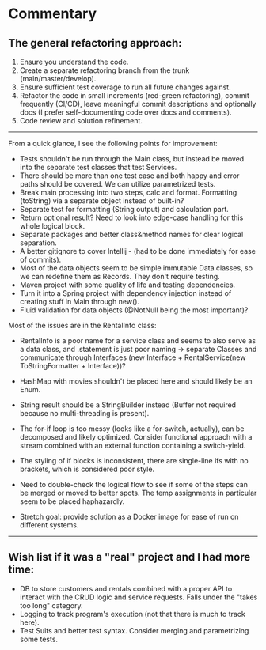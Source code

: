 # Commentary

## The general refactoring approach:
1. Ensure you understand the code.
2. Create a separate refactoring branch from the trunk (main/master/develop).
3. Ensure sufficient test coverage to run all future changes against.
4. Refactor the code in small increments (red-green refactoring), commit frequently (CI/CD),
leave meaningful commit descriptions and optionally docs (I prefer self-documenting code over docs and comments).
5. Code review and solution refinement.

---

From a quick glance, I see the following points for improvement:
- Tests shouldn't be run through the Main class, but instead be moved into the separate test classes that test Services.
- There should be more than one test case and both happy and error paths should be covered. We can utilize parametrized tests.
- Break main processing into two steps, calc and format. Formatting (toString) via a separate object instead of built-in?
- Separate test for formatting (String output) and calculation part.
- Return optional result? Need to look into edge-case handling for this whole logical block.
- Separate packages and better class&method names for clear logical separation.
- A better gitignore to cover Intellij - (had to be done immediately for ease of commits).
- Most of the data objects seem to be simple immutable Data classes, so we can redefine them as Records. They don't require testing.
- Maven project with some quality of life and testing dependencies.
- Turn it into a Spring project with dependency injection instead of creating stuff in Main through new().
- Fluid validation for data objects (@NotNull being the most important)?

Most of the issues are in the RentalInfo class:
- RentalInfo is a poor name for a service class and seems to also serve as a data class, and .statement is just poor naming -> separate Classes and communicate through Interfaces (new Interface + RentalService(new ToStringFormatter + Interface))?
- HashMap with movies shouldn't be placed here and should likely be an Enum.
- String result should be a StringBuilder instead (Buffer not required because no multi-threading is present).
- The for-if loop is too messy (looks like a for-switch, actually), can be decomposed and likely optimized. Consider functional approach with a stream combined with an external function containing a switch-yield.
- The styling of if blocks is inconsistent, there are single-line ifs with no brackets, which is considered poor style.
- Need to double-check the logical flow to see if some of the steps can be merged or moved to better spots. The temp assignments in particular seem to be placed haphazardly.

- Stretch goal: provide solution as a Docker image for ease of run on different systems.

---

## Wish list if it was a "real" project and I had more time:

- DB to store customers and rentals combined with a proper API to interact with the CRUD logic and service requests. Falls under the "takes too long" category.
- Logging to track program's execution (not that there is much to track here).
- Test Suits and better test syntax. Consider merging and parametrizing some tests.
